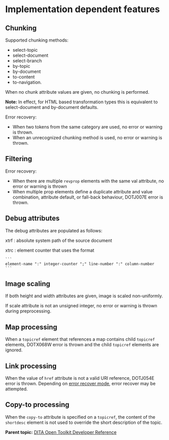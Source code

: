 # Implementation dependent features

## Chunking

Supported chunking methods:

-   select-topic
-   select-document
-   select-branch
-   by-topic
-   by-document
-   to-content
-   to-navigation.

When no chunk attribute values are given, no chunking is performed.

**Note:** In effect, for HTML based transformation types this is equivalent to select-document and by-document defaults.

Error recovery:

-   When two tokens from the same category are used, no error or warning is thrown.
-   When an unrecognized chunking method is used, no error or warning is thrown.

## Filtering

Error recovery:

-   When there are multiple `revprop` elements with the same val attribute, no error or warning is thrown
-   When multiple prop elements define a duplicate attribute and value combination, attribute default, or fall-back behaviour, DOTJ007E error is thrown.

## Debug attributes

The debug attributes are populated as follows:

 xtrf
 :   absolute system path of the source document

  xtrc
 :   element counter that uses the format

    ```
    element-name ":" integer-counter ";" line-number ":" column-number
    ```

 ## Image scaling

If both height and width attributes are given, image is scaled non-uniformly.

If scale attribute is not an unsigned integer, no error or warning is thrown during preprocessing.

## Map processing

When a `topicref` element that references a map contains child `topicref` elements, DOTX068W error is thrown and the child `topicref` elements are ignored.

## Link processing

When the value of `href` attribute is not a valid URI reference, DOTJ054E error is thrown. Depending on [error recover mode](../parameters/parameters-base.md#processing-mode), error recover may be attempted.

## Copy-to processing

When the `copy-to` attribute is specified on a `topicref`, the content of the `shortdesc` element is not used to override the short description of the topic.

**Parent topic:** [DITA Open Toolkit Developer Reference](../dev_ref/index.md)

